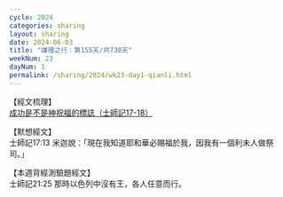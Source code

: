 ```yaml
---
cycle: 2024
categories: sharing
layout: sharing
date: 2024-06-03
title: "謙理之行：第155天/共730天"
weekNum: 23
dayNum: 1
permalink: /sharing/2024/wk23-day1-qianli.html
---
```


【經文梳理】  
<a href="https://youtu.be/3NbcUCZoMYQ" target="_blank">成功是不是神祝福的標誌（士師記17-18）</a>

【默想經文】  
士師記17:13 米迦說：「現在我知道耶和華必賜福於我，因我有一個利未人做祭司。」

【本週背經測驗題經文】  
士師記21:25 那時以色列中沒有王，各人任意而行。
